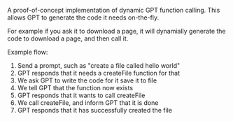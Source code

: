 A proof-of-concept implementation of dynamic GPT function calling. 
This allows GPT to generate the code it needs on-the-fly.

For example if you ask it to download a page, it will dynamially generate the code
to download a page, and then call it.

Example flow:
1. Send a prompt, such as "create a file called hello world"
2. GPT responds that it needs a createFile function for that
3. We ask GPT to write the code for it save it to file
4. We tell GPT that the function now exists
5. GPT responds that it wants to call createFile
6. We call createFile, and inform GPT that it is done
7. GPT responds that it has successfully created the file


